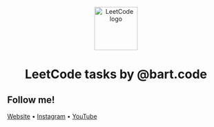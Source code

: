 <p align="center">
  <img src="https://i.imgur.com/1WvvIzI.png" width="100" alt="LeetCode logo" />
</p>

<h1 align="center">
  LeetCode tasks by @bart.code
</h1>

## Follow me!

[Website](https://www.bartzalewski.com) • [Instagram](https://www.instagram.com/bart.code) • [YouTube](https://www.youtube.com/channel/UCwkU0-_RJbS16X5pbcW-tPQ)
